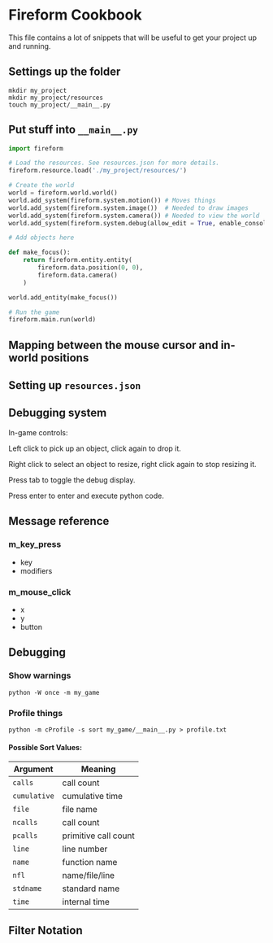 # Fireform Cookbook

This file contains a lot of snippets that will be useful to get your project up and running.

## Settings up the folder

```
mkdir my_project
mkdir my_project/resources
touch my_project/__main__.py
```

## Put stuff into `__main__.py`

```python
import fireform

# Load the resources. See resources.json for more details.
fireform.resource.load('./my_project/resources/')

# Create the world
world = fireform.world.world()
world.add_system(fireform.system.motion()) # Moves things
world.add_system(fireform.system.image())  # Needed to draw images
world.add_system(fireform.system.camera()) # Needed to view the world
world.add_system(fireform.system.debug(allow_edit = True, enable_console = True))  # Debug info

# Add objects here

def make_focus():
	return fireform.entity.entity(
		fireform.data.position(0, 0),
		fireform.data.camera()
	)

world.add_entity(make_focus())

# Run the game
fireform.main.run(world)

```

## Mapping between the mouse cursor and in-world positions

## Setting up `resources.json`



## Debugging system

In-game controls:

Left click to pick up an object, click again to drop it.

Right click to select an object to resize, right click again to stop resizing it.

Press tab to toggle the debug display.

Press enter to enter and execute python code.

## Message reference

### m_key_press

- key
- modifiers

### m_mouse_click

- x
- y
- button

## Debugging

### Show warnings

`python -W once -m my_game`

### Profile things

`python -m cProfile -s sort my_game/__main__.py > profile.txt`

#### Possible Sort Values:

| Argument | Meaning |
| --- | --- |
| `calls` | call count |
| `cumulative` | cumulative time |
| `file` | file name |
| `ncalls` | call count |
| `pcalls` | primitive call count |
| `line` | line number |
| `name` | function name |
| `nfl` | name/file/line |
| `stdname` | standard name |
| `time` | internal time |

## Filter Notation
